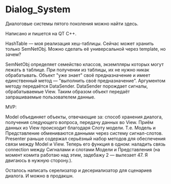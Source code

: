 # Dialog_System
Диалоговые системы пятого поколения можно найти здесь.

Написано и пишется на QT C++.

HashTable — моя реализация хеш-таблицы. Сейчас может хранить только SemNetObj. Можно сделать её универсальной через template, но зачем?

SemNetObj определяет семейство классов, экземпляры которых могут лежать в таблице. При получении из таблицы, их не нужно никак обрабатывать. 
Объект "уже знает" своё предназначение и имеет единственный метод — "выполнить своё предназначение". Аргументом методу передаётся DataSender.
DataSender порождает сигналы, обрабатываемые View. Таким образом объект передаёт запрашиваемые пользователем данные.

MVP:

Model объединяет объекты, отвечающие за: способ хранения диалога, получения следующего вопроса, передачу данных во View. Приём данных из 
View происходит благодаря Слоту модели. Т.е. Модель и Представление обмениваются данными через систему сигнал-слотов. Presenter раньше
содержал серьёзный набор методов для обеспечения связи между Model и View. Теперь его функция в одном: наладить связь connection
между Сигналами и слотами Модели и Представления (на момент комита работаю над этим, задебажу 2 — вылезает 47. Я двигаюсь в нужную сторону.).

Осталось написать серелизатор и десериализатор для сценариев диалога. И можно в продакшн.
